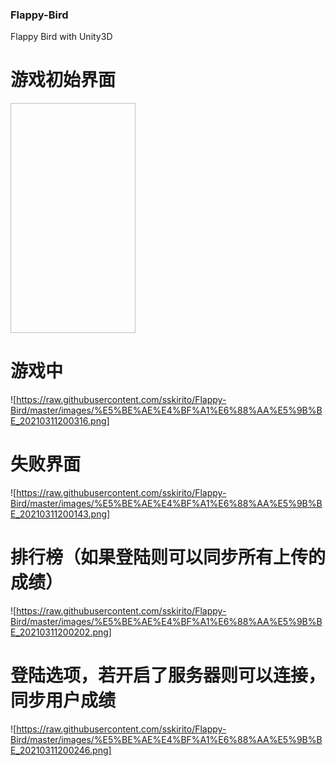 ### Flappy-Bird
Flappy Bird with Unity3D

# 游戏初始界面
<img source="https://raw.githubusercontent.com/sskirito/Flappy-Bird/master/images/1615464048(1).jpg" height="368" width="200"/>

# 游戏中
![https://raw.githubusercontent.com/sskirito/Flappy-Bird/master/images/%E5%BE%AE%E4%BF%A1%E6%88%AA%E5%9B%BE_20210311200316.png]

# 失败界面
![https://raw.githubusercontent.com/sskirito/Flappy-Bird/master/images/%E5%BE%AE%E4%BF%A1%E6%88%AA%E5%9B%BE_20210311200143.png]

# 排行榜（如果登陆则可以同步所有上传的成绩）
![https://raw.githubusercontent.com/sskirito/Flappy-Bird/master/images/%E5%BE%AE%E4%BF%A1%E6%88%AA%E5%9B%BE_20210311200202.png]

# 登陆选项，若开启了服务器则可以连接，同步用户成绩
![https://raw.githubusercontent.com/sskirito/Flappy-Bird/master/images/%E5%BE%AE%E4%BF%A1%E6%88%AA%E5%9B%BE_20210311200246.png]


